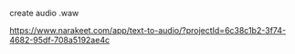 

create audio .waw 

https://www.narakeet.com/app/text-to-audio/?projectId=6c38c1b2-3f74-4682-95df-708a5192ae4c